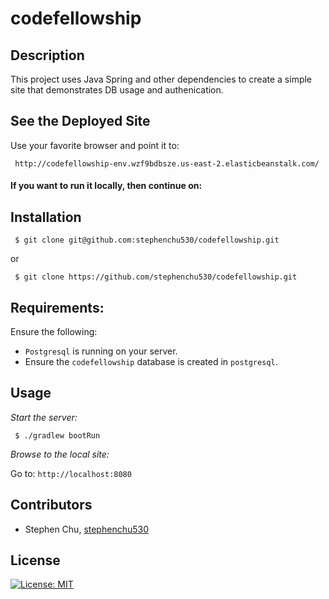 # codefellowship

## Description
This project uses Java Spring and other dependencies  to create a simple site that demonstrates DB usage and authenication.

## See the Deployed Site
Use your favorite browser and point it to:
```
 http://codefellowship-env.wzf9bdbsze.us-east-2.elasticbeanstalk.com/
```

#### If you want to run it locally, then continue on:

## Installation

```
 $ git clone git@github.com:stephenchu530/codefellowship.git
```
or
```
 $ git clone https://github.com/stephenchu530/codefellowship.git
```

## Requirements:

Ensure the following:

* `Postgresql` is running on your server.
* Ensure the `codefellowship` database is created in `postgresql`.

## Usage

*Start the server:*
```
 $ ./gradlew bootRun
```

*Browse to the local site:*

Go to: `http://localhost:8080`

## Contributors
* Stephen Chu, [stephenchu530](https://github.com/stephenchu530)

## License
[![License: MIT](https://img.shields.io/badge/License-MIT-yellow.svg)](https://github.com/stephenchu530/codefellowship/blob/master/LICENSE)

